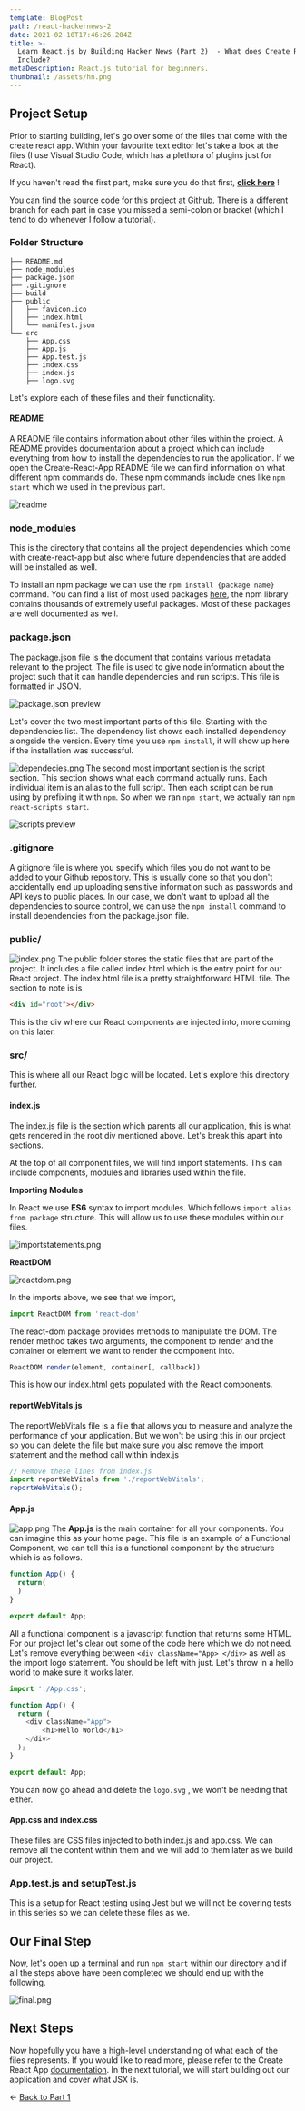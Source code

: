 ```yaml
---
template: BlogPost
path: /react-hackernews-2
date: 2021-02-10T17:46:26.204Z
title: >-
  Learn React.js by Building Hacker News (Part 2)  - What does Create React App
  Include?
metaDescription: React.js tutorial for beginners.
thumbnail: /assets/hn.png
---
```

## Project Setup

Prior to starting building, let's go over some of the files that come with the create react app. Within your favourite text editor let's take a look at the files (I use Visual Studio Code, which has a plethora of plugins just for React).

If you haven't read the first part, make sure you do that first,  **[click here](https://www.colorcoder.dev/react-hackernews-1)** ! 

You can find the source code for this project at [Github](https://github.com/safderareepattamannil/hackernewclone-react-tutorial/tree/part-2). There is a different branch for each part in case you missed a semi-colon or bracket (which I tend to do whenever I follow a tutorial).

### Folder Structure

```
├── README.md
├── node_modules
├── package.json
├── .gitignore
├── build
├── public
│   ├── favicon.ico
│   ├── index.html
│   └── manifest.json
└── src
    ├── App.css
    ├── App.js
    ├── App.test.js
    ├── index.css
    ├── index.js
    ├── logo.svg
```

Let's explore each of these files and their functionality.

#### README

A README file contains information about other files within the project. A README provides documentation about a project which can include everything from how to install the dependencies to run the application. If we open the Create-React-App README file we can find information on what different npm commands do. These npm commands include ones like `npm start` which we used in the previous part. 

![readme](https://cdn.hashnode.com/res/hashnode/image/upload/v1612832044499/IkT4P49bu.png)

### node_modules

This is the directory that contains all the project dependencies which come with create-react-app but also where future dependencies that are added will be installed as well. 

To install an npm package we can use the `npm install {package name}` command. You can find a list of most used packages [here](https://www.npmjs.com/browse/depended), the npm library contains thousands of extremely useful packages. Most of these packages are well documented as well.

### package.json

The package.json file is the document that contains various metadata relevant to the project. The file is used to give node information about the project such that it can handle dependencies and run scripts. This file is formatted in JSON.

![package.json preview](https://cdn.hashnode.com/res/hashnode/image/upload/v1612832059648/S0fZEP8d8.png)

Let's cover the two most important parts of this file. Starting with the dependencies list. The dependency list shows each installed dependency alongside the version. Every time you use `npm install`, it will show up here if the installation was successful.

![dependecies.png](https://cdn.hashnode.com/res/hashnode/image/upload/v1612832066377/SzIBNMTMo.png) The second most important section is the script section. This section shows what each command actually runs. Each individual item is an alias to the full script. Then each script can be run using by prefixing it with `npm`. So when we ran `npm start`, we actually ran `npm react-scripts start`.

![scripts preview](https://cdn.hashnode.com/res/hashnode/image/upload/v1612832083101/_K0Hqq6iX.png)

### .gitignore

A gitignore file is where you specify which files you do not want to be added to your Github repository. This is usually done so that you don't accidentally end up uploading sensitive information such as passwords and API keys to public places. In our case, we don't want to upload all the dependencies to source control, we can use the `npm install` command to install dependencies from the package.json file.

### public/

![index.png](https://cdn.hashnode.com/res/hashnode/image/upload/v1612832203601/gI-9AGEVo.png) The public folder stores the static files that are part of the project. It includes a file called index.html which is the entry point for our React project. The index.html file is a pretty straightforward HTML file. The section to note is is 

```html
<div id="root"></div>
```

This is the div where our React components are injected into, more coming on this later.

### src/

This is where all our React logic will be located. Let's explore this directory further.

#### index.js

The index.js file is the section which parents all our application, this is what gets rendered in the root div mentioned above. Let's break this apart into sections.

At the top of all component files, we will find import statements. This can include components, modules and libraries used within the file.

**Importing Modules**

In React we use **ES6** syntax to import modules. Which follows `import alias from package` structure. This will allow us to use these modules within our files.

![importstatements.png](https://cdn.hashnode.com/res/hashnode/image/upload/v1612832091227/NtwYQkpZ1.png)

**ReactDOM**

![reactdom.png](https://cdn.hashnode.com/res/hashnode/image/upload/v1612832100765/iaxRGIVCC.png)

In the imports above, we see that we import,

```javascript
import ReactDOM from 'react-dom'
```

The react-dom package provides methods to manipulate the DOM. The render method takes two arguments, the component to render and the container or element we want to render the component into. 

```javascript
ReactDOM.render(element, container[, callback])
```

This is how our index.html gets populated with the React components.

#### reportWebVitals.js

The reportWebVitals file is a file that allows you to measure and analyze the performance of your application. But we won't be using this in our project so you can delete the file but make sure you also remove the import statement and the method call within index.js

```javascript
// Remove these lines from index.js
import reportWebVitals from './reportWebVitals';
reportWebVitals();
```

#### App.js

![app.png](https://cdn.hashnode.com/res/hashnode/image/upload/v1612832119939/xFbJXRNq0.png) The **App.js** is the main container for all your components. You can imagine this as your home page. This file is an example of a Functional Component, we can tell this is a functional component by the structure which is as follows.

```javascript
function App() {
  return(
  )
}

export default App;
```

All a functional component is a javascript function that returns some HTML. For our project let's clear out some of the code here which we do not need. Let's remove everything between `<div className="App> </div>` as well as the import logo statement. You should be left with just. Let's throw in a hello world to make sure it works later.

```javascript
import './App.css';

function App() {
  return (
    <div className="App">
        <h1>Hello World</h1>
    </div>
  );
}

export default App;
```

You can now go ahead and delete the `logo.svg` , we won't be needing that either.

#### App.css and index.css

These files are CSS files injected to both index.js and app.css. We can remove all the content within them and we will add to them later as we build our project.

### App.test.js and setupTest.js

This is a setup for React testing using Jest but we will not be covering tests in this series so we can delete these files as we.

## Our Final Step

Now, let's open up a terminal and run `npm start` within our directory and if all the steps above have been completed we should end up with the following.

![final.png](https://cdn.hashnode.com/res/hashnode/image/upload/v1612832134818/vYml2dkjL.png)

## Next Steps

Now hopefully you have a high-level understanding of what each of the files represents. If you would like to read more, please refer to the Create React App [documentation](https://create-react-app.dev/docs/getting-started/). In the next tutorial, we will start building out our application and cover what JSX is.

&larr; [Back to Part 1](https://www.colorcoder.dev/react-hackernews-1)
